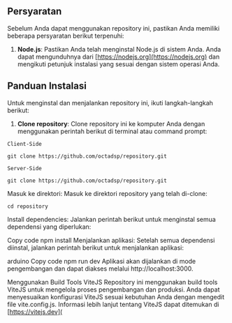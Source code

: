 ## Persyaratan
Sebelum Anda dapat menggunakan repository ini, pastikan Anda memiliki beberapa persyaratan berikut terpenuhi:

1. **Node.js**: Pastikan Anda telah menginstal Node.js di sistem Anda. Anda dapat mengunduhnya dari [https://nodejs.org](https://nodejs.org) dan mengikuti petunjuk instalasi yang sesuai dengan sistem operasi Anda.

## Panduan Instalasi

Untuk menginstal dan menjalankan repository ini, ikuti langkah-langkah berikut:

1. **Clone repository**: Clone repository ini ke komputer Anda dengan menggunakan perintah berikut di terminal atau command prompt:

``Client-Side``
```
git clone https://github.com/octadsp/repository.git
```
``Server-Side``
```
git clone https://github.com/octadsp/repository.git
```

Masuk ke direktori: Masuk ke direktori repository yang telah di-clone:

```
cd repository
```

Install dependencies: Jalankan perintah berikut untuk menginstal semua dependensi yang diperlukan:

Copy code
npm install
Menjalankan aplikasi: Setelah semua dependensi diinstal, jalankan perintah berikut untuk menjalankan aplikasi:

arduino
Copy code
npm run dev
Aplikasi akan dijalankan di mode pengembangan dan dapat diakses melalui http://localhost:3000.

Menggunakan Build Tools ViteJS
Repository ini menggunakan build tools ViteJS untuk mengelola proses pengembangan dan produksi. Anda dapat menyesuaikan konfigurasi ViteJS sesuai kebutuhan Anda dengan mengedit file vite.config.js. Informasi lebih lanjut tentang ViteJS dapat ditemukan di [https://vitejs.dev](
